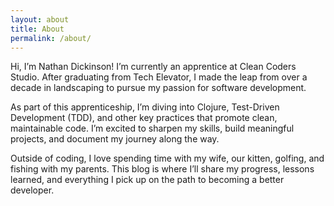 ```yaml
---
layout: about
title: About
permalink: /about/
---
```


Hi, I’m Nathan Dickinson! I’m currently an apprentice at Clean Coders Studio. After graduating from Tech Elevator, I made the leap from over a decade in landscaping to pursue my passion for software development.

As part of this apprenticeship, I’m diving into Clojure, Test-Driven Development (TDD), and other key practices that promote clean, maintainable code. I’m excited to sharpen my skills, build meaningful projects, and document my journey along the way.

Outside of coding, I love spending time with my wife, our kitten, golfing, and fishing with my parents. This blog is where I’ll share my progress, lessons learned, and everything I pick up on the path to becoming a better developer.
